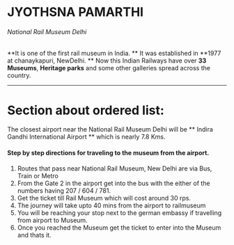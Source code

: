 # JYOTHSNA PAMARTHI
###### National Rail Museum Delhi
<p>

**It is one of the first rail museum in India.
** It was established in **1977 at chanaykapuri, NewDelhi.
** Now this Indian Railways have over **33 Museums**, **Heritage parks** and some other galleries spread across the country.

</p>

<hr>

<h1> Section about ordered list:</h1>
<p> The closest airport near the  National Rail Museum Delhi will be ** Indira Gandhi International Airport ** which is nearly 7.8 Kms.
</p>
<h4> Step by step directions for traveling to the museum from the airport.</h4>
<ol>
<li> Routes that pass near National Rail Museum, New Delhi are via Bus, Train or Metro </li>
<li>From the Gate 2 in the airport get into the bus with the either of the numbers having 207 / 604 / 781.</li>
<li>Get the ticket till Rail Museum which will cost around 30 rps.</li>
<li>The journey will take upto 40 mins from the airport to railmuseum </li>
<li> You will be reaching your stop next to the german embassy if travelling from  airport to Museum.</li>
<li>Once you reached the Museum get the ticket to enter into the Museum and thats it.</li>
</ol>